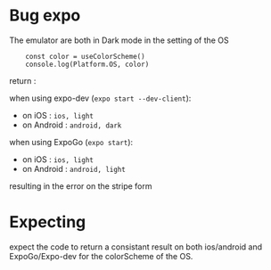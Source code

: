# Bug expo

The emulator are both in Dark mode in the setting of the OS

```
	const color = useColorScheme()
	console.log(Platform.OS, color)
```

return :

when using expo-dev (`expo start --dev-client`):

- on iOS : `ios, light`
- on Android : `android, dark`

when using ExpoGo (`expo start`):

- on iOS : `ios, light`
- on Android : `android, light`

resulting in the error on the stripe form

# Expecting

expect the code to return a consistant result on both ios/android and ExpoGo/Expo-dev for the colorScheme of the OS.
